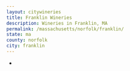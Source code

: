 ```yaml
---
layout: citywineries
title: Franklin Wineries
description: Wineries in Franklin, MA
permalink: /massachusetts/norfolk/franklin/
state: ma
county: norfolk
city: franklin
---
```

-
